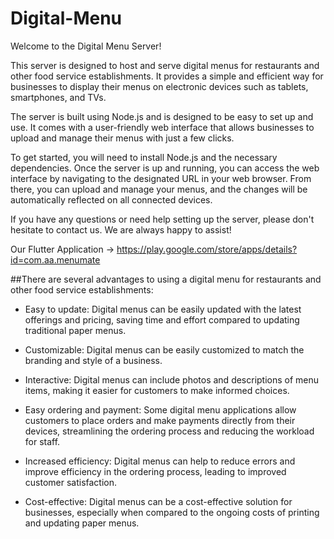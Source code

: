 # Digital-Menu

Welcome to the Digital Menu Server!

This server is designed to host and serve digital menus for restaurants and other food service establishments.
It provides a simple and efficient way for businesses to display their menus on electronic devices such as tablets, smartphones, and TVs.

The server is built using Node.js and is designed to be easy to set up and use. 
It comes with a user-friendly web interface that allows businesses to upload and manage their menus with just a few clicks.

To get started, you will need to install Node.js and the necessary dependencies.
Once the server is up and running, you can access the web interface by navigating to the designated URL in your web browser. 
From there, you can upload and manage your menus, and the changes will be automatically reflected on all connected devices.

If you have any questions or need help setting up the server, please don't hesitate to contact us. We are always happy to assist!

Our Flutter Application ->  https://play.google.com/store/apps/details?id=com.aa.menumate

##There are several advantages to using a digital menu for restaurants and other food service establishments:

* Easy to update: Digital menus can be easily updated with the latest offerings and pricing, saving time and effort compared to updating traditional paper menus.

* Customizable: Digital menus can be easily customized to match the branding and style of a business.

* Interactive: Digital menus can include photos and descriptions of menu items, making it easier for customers to make informed choices.

* Easy ordering and payment: Some digital menu applications allow customers to place orders and make payments directly from their devices, streamlining the ordering process and reducing the workload for staff.

* Increased efficiency: Digital menus can help to reduce errors and improve efficiency in the ordering process, leading to improved customer satisfaction.

* Cost-effective: Digital menus can be a cost-effective solution for businesses, especially when compared to the ongoing costs of printing and updating paper menus.
